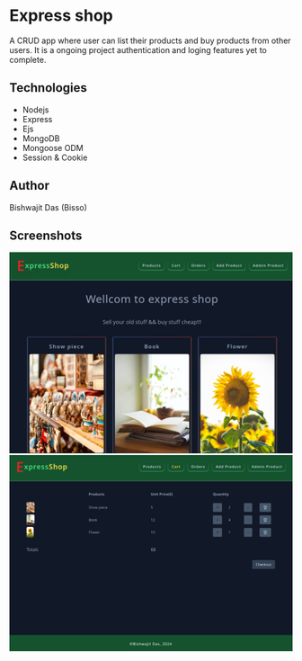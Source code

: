 # Express shop

A CRUD app where user can list their products and buy products from other users. It is a ongoing project authentication and loging features yet to complete.

## Technologies

- Nodejs
- Express
- Ejs
- MongoDB
- Mongoose ODM
- Session & Cookie

## Author

Bishwajit Das (Bisso)

## Screenshots

![projuct img](public/img/project_screenshot.png)
![project img](public/img/project_screenshot2.png)
